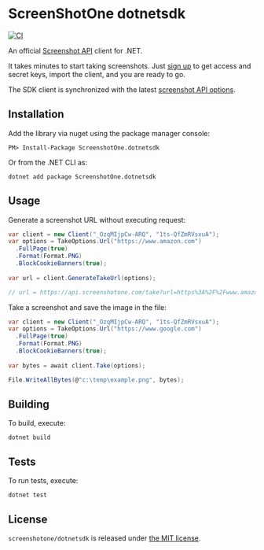 # ScreenShotOne dotnetsdk

[![CI](https://github.com/theorigin/screenshotone-dotnet-sdk/actions/workflows/CI.yml/badge.svg?branch=main)](https://github.com/theorigin/screenshotone-dotnet-sdk/actions/workflows/CI.yml/badge.svg?branch=main)

An official [Screenshot API](https://screenshotone.com/) client for .NET. 

It takes minutes to start taking screenshots. Just [sign up](https://screenshotone.com/) to get access and secret keys, import the client, and you are ready to go. 

The SDK client is synchronized with the latest [screenshot API options](https://screenshotone.com/docs/options/).

## Installation

Add the library via nuget using the package manager console: 
```
PM> Install-Package ScreenshotOne.dotnetsdk
```
Or from the .NET CLI as:
```
dotnet add package ScreenshotOne.dotnetsdk
```


## Usage

Generate a screenshot URL without executing request: 
```c#
var client = new Client("_OzqMIjpCw-ARQ", "1ts-QfZmRVsxuA");	
var options = TakeOptions.Url("https://www.amazon.com")
  .FullPage(true)
  .Format(Format.PNG)
  .BlockCookieBanners(true);
  
var url = client.GenerateTakeUrl(options);

// url = https://api.screenshotone.com/take?url=https%3A%2F%2Fwww.amazon.com&full_page=true&format=png&block_cookie_banners=true&access_key=_OzqMIjpCw-ARQ&signature=8a08e62d13a5c3490fda0734b6707791d3decc9ab9ba41e8cc045288a39db502	

```

Take a screenshot and save the image in the file: 
```c#
var client = new Client("_OzqMIjpCw-ARQ", "1ts-QfZmRVsxuA");	
var options = TakeOptions.Url("https://www.google.com")
  .FullPage(true)
  .Format(Format.PNG)
  .BlockCookieBanners(true);
  
var bytes = await client.Take(options);

File.WriteAllBytes(@"c:\temp\example.png", bytes);	
```

## Building 

To build, execute:
```shell
dotnet build
```

## Tests 

To run tests, execute: 
```shell
dotnet test
```

## License 

`screenshotone/dotnetsdk` is released under [the MIT license](LICENSE).